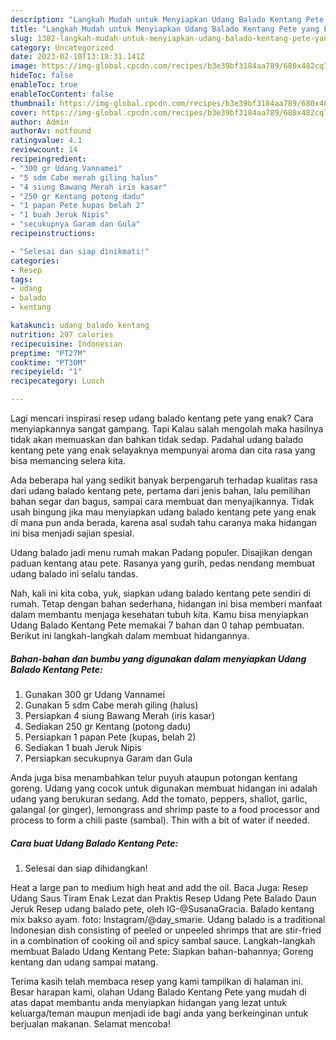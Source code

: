 ```yaml
---
description: "Langkah Mudah untuk Menyiapkan Udang Balado Kentang Pete yang Lezat, Buat Buka Puasa Bikin Ngiler"
title: "Langkah Mudah untuk Menyiapkan Udang Balado Kentang Pete yang Lezat, Buat Buka Puasa Bikin Ngiler"
slug: 1382-langkah-mudah-untuk-menyiapkan-udang-balado-kentang-pete-yang-lezat-buat-buka-puasa-bikin-ngiler
category: Uncategorized
date: 2023-02-10T13:18:31.141Z
image: https://img-global.cpcdn.com/recipes/b3e39bf3184aa789/680x482cq70/udang-balado-kentang-pete-foto-resep-utama.jpg
hideToc: false
enableToc: true
enableTocContent: false
thumbnail: https://img-global.cpcdn.com/recipes/b3e39bf3184aa789/680x482cq70/udang-balado-kentang-pete-foto-resep-utama.jpg
cover: https://img-global.cpcdn.com/recipes/b3e39bf3184aa789/680x482cq70/udang-balado-kentang-pete-foto-resep-utama.jpg
author: Admin
authorAv: notfound
ratingvalue: 4.1
reviewcount: 14
recipeingredient:
- "300 gr Udang Vannamei"
- "5 sdm Cabe merah giling halus"
- "4 siung Bawang Merah iris kasar"
- "250 gr Kentang potong dadu"
- "1 papan Pete kupas belah 2"
- "1 buah Jeruk Nipis"
- "secukupnya Garam dan Gula"
recipeinstructions:

- "Selesai dan siap dinikmati!"
categories:
- Resep
tags:
- udang
- balado
- kentang

katakunci: udang balado kentang 
nutrition: 297 calories
recipecuisine: Indonesian
preptime: "PT27M"
cooktime: "PT30M"
recipeyield: "1"
recipecategory: Lunch

---
```



Lagi mencari inspirasi resep udang balado kentang pete yang enak? Cara menyiapkannya sangat gampang. Tapi Kalau salah mengolah maka hasilnya tidak akan memuaskan dan bahkan tidak sedap. Padahal udang balado kentang pete yang enak selayaknya mempunyai aroma dan cita rasa yang bisa memancing selera kita.


Ada beberapa hal yang sedikit banyak berpengaruh terhadap kualitas rasa dari udang balado kentang pete, pertama dari jenis bahan, lalu pemilihan bahan segar dan bagus, sampai cara membuat dan menyajikannya. Tidak usah bingung jika mau menyiapkan udang balado kentang pete yang enak di mana pun anda berada, karena asal sudah tahu caranya maka hidangan ini bisa menjadi sajian spesial.

Udang balado jadi menu rumah makan Padang populer. Disajikan dengan paduan kentang atau pete. Rasanya yang gurih, pedas nendang membuat udang balado ini selalu tandas.


Nah, kali ini kita coba, yuk, siapkan udang balado kentang pete sendiri di rumah. Tetap dengan bahan sederhana, hidangan ini bisa memberi manfaat dalam membantu menjaga kesehatan tubuh kita. Kamu bisa menyiapkan Udang Balado Kentang Pete memakai 7 bahan dan 0 tahap pembuatan. Berikut ini langkah-langkah dalam membuat hidangannya.

<!--inarticleads1-->

##### Bahan-bahan dan bumbu yang digunakan dalam menyiapkan Udang Balado Kentang Pete:

1. Gunakan 300 gr Udang Vannamei
1. Gunakan 5 sdm Cabe merah giling (halus)
1. Persiapkan 4 siung Bawang Merah (iris kasar)
1. Sediakan 250 gr Kentang (potong dadu)
1. Persiapkan 1 papan Pete (kupas, belah 2)
1. Sediakan 1 buah Jeruk Nipis
1. Persiapkan secukupnya Garam dan Gula


Anda juga bisa menambahkan telur puyuh ataupun potongan kentang goreng. Udang yang cocok untuk digunakan membuat hidangan ini adalah udang yang berukuran sedang. Add the tomato, peppers, shallot, garlic, galangal (or ginger), lemongrass and shrimp paste to a food processor and process to form a chili paste (sambal). Thin with a bit of water if needed. 

<!--inarticleads2-->

##### Cara buat Udang Balado Kentang Pete:


1. Selesai dan siap dihidangkan!

Heat a large pan to medium high heat and add the oil. Baca Juga: Resep Udang Saus Tiram Enak Lezat dan Praktis Resep Udang Pete Balado Daun Jeruk⁣ Resep udang balado pete, oleh IG-@SusanaGracia. Balado kentang mix bakso ayam. foto: Instagram/@day_smarie. Udang balado is a traditional Indonesian dish consisting of peeled or unpeeled shrimps that are stir-fried in a combination of cooking oil and spicy sambal sauce. Langkah-langkah membuat Balado Udang Kentang Pete: Siapkan bahan-bahannya; Goreng kentang dan udang sampai matang. 

Terima kasih telah membaca resep yang kami tampilkan di halaman ini. Besar harapan kami, olahan Udang Balado Kentang Pete yang mudah di atas dapat membantu anda menyiapkan hidangan yang lezat untuk keluarga/teman maupun menjadi ide bagi anda yang berkeinginan untuk berjualan makanan. Selamat mencoba!
